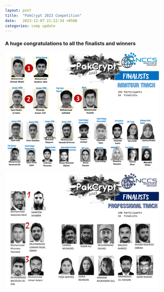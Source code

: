 ```yaml
---
layout: post
title:  "PakCrypt 2023 Competition"
date:   2023-12-07 21:22:34 +0500
categories: comp update
---
```

### A huge congratulations to all the finalists and winners

![AmateurTrack](/assets/images/amo.png)

![ProfessionalTrack](/assets/images/pro.png)
